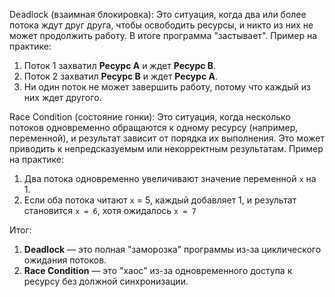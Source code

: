 Deadlock (взаимная блокировка):
Это ситуация, когда два или более потока ждут друг друга, чтобы освободить ресурсы, и никто из них не может продолжить работу. В итоге программа "застывает".
Пример на практике:
1. Поток 1 захватил **Ресурс A** и ждет **Ресурс B**.
2. Поток 2 захватил **Ресурс B** и ждет **Ресурс A**.
3. Ни один поток не может завершить работу, потому что каждый из них ждет другого.

Race Condition (состояние гонки):
Это ситуация, когда несколько потоков одновременно обращаются к одному ресурсу (например, переменной), и результат зависит от порядка их выполнения. Это может приводить к непредсказуемым или некорректным результатам.
Пример на практике:
1. Два потока одновременно увеличивают значение переменной `x` на 1.
2. Если оба потока читают `x` = 5, каждый добавляет 1, и результат становится `x = 6`, хотя ожидалось `x = 7`

Итог:
1. **Deadlock** — это полная "заморозка" программы из-за циклического ожидания потоков.
2. **Race Condition** — это "хаос" из-за одновременного доступа к ресурсу без должной синхронизации.